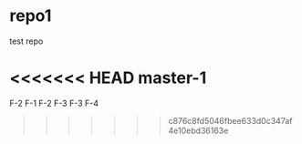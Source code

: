 # repo1
test repo

<<<<<<< HEAD
master-1
=======
F-2 F-1
F-2
F-3 F-3
F-4
>>>>>>> c876c8fd5046fbee633d0c347af4e10ebd36163e
